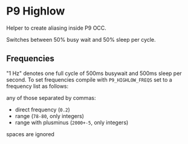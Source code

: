 # P9 Highlow
Helper to create aliasing inside P9 OCC.

Switches between 50% busy wait and 50% sleep per cycle.

## Frequencies
"1 Hz" denotes one full cycle of 500ms busywait and 500ms sleep per second.
To set frequencies compile with `P9_HIGHLOW_FREQS` set to a frequency list as follows:

any of those separated by commas:
- direct frequency (`0.2`)
- range (`78-80`, only integers)
- range with plusminus (`2000+-5`, only integers)

spaces are ignored
